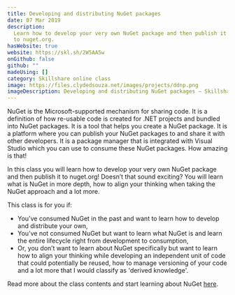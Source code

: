```yaml
---
title: Developing and distributing NuGet packages
date: 07 Mar 2019
description:
  Learn how to develop your very own NuGet package and then publish it
  to nuget.org.
hasWebsite: true
website: https://skl.sh/2W5AA5w
onGithub: false
github: ""
madeUsing: []
category: Skillshare online class
image: https://files.clydedsouza.net/images/projects/ddnp.png
imageDescription: Developing and distributing NuGet packages – Skillshare class
---
```


NuGet is the Microsoft-supported mechanism for sharing code. It is a definition of how re-usable code is created for .NET projects and bundled into NuGet packages. It is a tool that helps you create a NuGet package. It is a platform where you can publish your NuGet packages to and share it with other developers. It is a package manager that is integrated with Visual Studio which you can use to consume these NuGet packages. How amazing is that!

In this class you will learn how to develop your very own NuGet package and then publish it to nuget.org! Doesn’t that sound exciting? You will learn what is NuGet in more depth, how to align your thinking when taking the NuGet approach and a lot more.

This class is for you if:

- You’ve consumed NuGet in the past and want to learn how to develop and distribute your own,
- You’ve not consumed NuGet but want to learn what NuGet is and learn the entire lifecycle right from development to consumption,
- Or, you don’t want to learn about NuGet specifically but want to learn how to align your thinking while developing an independent unit of code that could potentially be reused, how to manage versioning of your code and a lot more that I would classify as 'derived knowledge'.

Read more about the class contents and start learning about NuGet [here](https://skl.sh/2W5AA5w).
